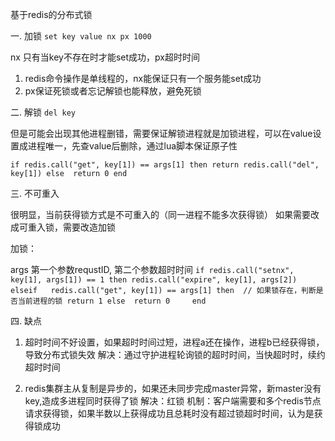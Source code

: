基于redis的分布式锁

一. 加锁
`set key value nx px 1000`

nx 只有当key不存在时才能set成功，px超时时间

1. redis命令操作是单线程的，nx能保证只有一个服务能set成功
2. px保证死锁或者忘记解锁也能释放，避免死锁

二. 解锁
`del key`

但是可能会出现其他进程删错，需要保证解锁进程就是加锁进程，可以在value设置成进程唯一，先查value后删除，通过lua脚本保证原子性

`
if redis.call("get", key[1]) == args[1] then
    return redis.call("del", key[1])
else 
    return 0
end    
`

三. 不可重入

很明显，当前获得锁方式是不可重入的（同一进程不能多次获得锁）
如果需要改成可重入锁，需要改造加锁

加锁：


args 第一个参数requstID, 第二个参数超时时间
`
if redis.call("setnx", key[1], args[1]) == 1 then
    redis.call("expire", key[1], args[2])
elseif   redis.call("get", key[1]) == args[1] then  // 如果锁存在，判断是否当前进程的锁
    return 1
else 
    return 0    
end
`



四. 缺点

1. 超时时间不好设置，如果超时时间过短，进程a还在操作，进程b已经获得锁，导致分布式锁失效
解决：通过守护进程轮询锁的超时时间，当快超时时，续约超时时间

2. redis集群主从复制是异步的，如果还未同步完成master异常，新master没有key,造成多进程同时获得了锁
解决：红锁
机制：客户端需要和多个redis节点请求获得锁，如果半数以上获得成功且总耗时没有超过锁超时时间，认为是获得锁成功